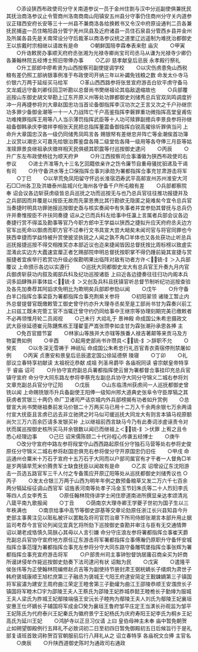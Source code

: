 <!-- { "loadSidebar": true } -->
　　○添设狭西布政使司分守关南道参议一员于金州住劄与汉中分巡副使俱兼抚民其抚治商洛参议止令管商州洛南商南山阳镇安五州县分守事仍住商州分守关内道参议正辖西安府长安等三十一州县不兼商洛各给换敕书又令汉中府原设通判二员各兼抚民捕盗一员住略阳县分管宁羌州凤县及近府诸县一员住石泉县分管西乡县并金州及所属各县先是关南常设分守后裁革以商洛参议统之道里辽远遥制为难抚治都御史王以旂戴时宗相继以请故有是命
　　○朝鲜国陪李霖奉表来慰  庙灾
　　○甲寅
　　○升诰敕房办事顺天府府丞张湘为光禄寺卿尚宝司司丞马从谦为光禄寺少卿仍各兼翰林院五经博士照旧带俸办事
　　○乙卯  慈孝献皇后忌辰  永孝殿行祭礼
　　○升工部郎中廖希贤为山西按察司副使提调学校
　　○以灾伤虏患免山西税粮有差仍照工部纳银事例准于布政使司开纳三年以补蠲免钱粮之数  命发太仆寺马价银六万两于延绥买马给军
　　○革山西西路参将张昱宣府游击白钦平虏守备马文龙威远守备刘卿任回卫听勘以总督尚书樊继祖论其临敌退缩故也
　　○兵部覆巡按山东御史胡文举勘上辽东开原义州等处功罪都御史刘储秀总兵官双凤鸣调度折冲一月再捷参将刘大章赵国忠功当首论备御指挥李汉功次之王言又次之千户孙继宗功多罪少备御金潮等一十一人力战阵亡千户高鉴指挥李磐罪重功微指挥高堂皇甫佐功难掩罪指挥王用等八人当示薄罚指挥武臣等十人功可赎罪副摠兵李景良参将孙继祖备御韩承庆李徵祥李相张天民把总指挥董震备御指挥白锐高擢徐圻罪俱当问  上命升大章国忠汉各一级仍同储秀凤鸣言各  赐银帑有差继忠并阵亡等金潮俟首功簿上议赏以潮忠义可嘉先给银治葬鉴盘各降二级堂佐各降一级用等各夺俸三月臣等姑准赎罪景良继祖承庆徵祥相天民俱禠其职震等付巡按御史逮问
　　○丙辰
　　○升广东左布政使杨铨为顺天府尹
　　○升江西按察司佥事潘徽为狭西布政使司右参议
　　○进士齐准等九十三名乞回籍依亲许之饬令廉节自重毋骚扰驲递及干谒有司
　　○升守备洪水等土□保指挥佥事刘承勋为署都指挥佥事充甘肃游击将军
　　○丁巳
　　○以旱荒免凤阳留守怀远长淮宿泗寿武平高邮宣州苏州淮安大河石□□州各卫及洪塘泰州盐城兴化海州各守备千户所屯粮有差
　　○兵部都察院奉  诏会议各边斩获虏级皆总兵巡抚之功而巡按无与也乃总兵官往往推功报捷并及之兵部因而并覆是以按臣无故而先蒙恩赉比其行勘欲无隐匿之毙难矣今宜令总兵官当奏捷时明具功罪驰报巡按御史亟与核实奏闻中有失事者并宜参劾其督抚与总兵仍许并奏惟按臣不许扶同奏捷  诏从之已而兵科左给事中任瀛上言属者兵部会议各边奏捷行赏不得滥及勘事等官乃今职方郎中王学益以狭西之捷拟升应天府府丞夫边方官军出死命以御虏而职方官不过奉行文书具宣大尝大衄矣未闻司官与将官同罪也今狭西幸捷而学益恃被升赏使披坚执锐之人闻之孰不角□羊体也又各处获功止听总兵巡抚报捷巡按不得交相推奖亦本部近议也迩来捷闻皆因总督抚按比周标榜以致虗实混淆此实边方大蠹速宜厘正者乞赐部院申明总督抚按职掌不得仍踵前毙其宣捷与赏报捷者宜疾举行若赏功升级必俟勘明果出临阵对敌有功者方许＜锍-釒＞入兵部覆议  上命颁示各边以实遵行
　　○巡抚大同都御史龙大有总兵官王升奏九月内官兵御虏斩获功内叙及阁部兵科及纪功巡按诸臣  上曰近各边捷奏往往归功内阁本兵词多謟肆殊非事体兹＜锍-釒＞又创及兵科且抚镇官听总督节制听纪功巡按查验及各先加奏荐其阿謟求免明比为欺明矣兵部即参劾以闻
　　○戊午
　　○升守备白羊口指挥佥事梁臣为署都指挥佥事充荆紫关参将
　　○初阳翠领  诸陵工暂止内外总督提督官既缴敕管工御史曾守约亦升大理寺丞矣至是工部尚书甘为霖奏兴前工  上曰兹工既未完管工官不当辄迁曾守约仍同给事中王继宗等协理刻期完美已缴敕者不必再领惟月轮二员阅视
　　○己未行  大祫礼于  景神殿  命成国公朱希忠摄政文武大臣徐延德崔元陈鏸焦栋王瑾翟銮严嵩张瓒李如圭甘为霖张潮孙承恩各捧  主
　　○免百官腊节宴
　　○林家山等族并大亦辖等族番人禄吉著颠等来贡马及方物宴赉如例
　　○辛酉
　　○起用吏部尚书许瓒具＜锍-釒＞辞职不允
　　○癸亥
　　○以冬深无雪祷于  神祇坛  命成国公朱希忠行礼百官青衣斋宿停刑禁屠如例
　　○丙寅  贞惠安和景皇后忌辰遣定国公徐延德祭  陵寝
　　○丁卯
　　○礼部议立春特享初献读  太祖祝讫恭献  成祖  列圣帛爵毕  各庙祝同读  睿宗献皇帝特享于  睿庙  诏可
　　○升协守宣府副总兵署都指挥使云冒为署都督佥事挂印充总兵官镇守宣府  命分守大同东路左参将李蔡充左副总兵协守大同分守锦义二城右参将刘文章充副总兵官分守辽阳
　　○戊辰
　　○山东临清州获虏间一人巡抚都御史曾铣以闻  上命赐铣银币升兵备副使王阳俸一级知州邢大道典史张阜令守臣厚犒之其获虏者赏银三十两仍  命厂卫诸司严诘京城内外兵部榜揭有功者如升赏例
　　○总督宣大尚书樊继祖奏前发马价银二十万两买马已用十二万入千余两余银七万余两请付宣大抚臣且言虏已远去非立驰骋之时马似可缓巡抚大同龙大有则言本镇马视原额尚欠三万六百余匹请多发银买补  上以继祖前西言缺马今乃有此奏词涉虗诬责令对状而属巡按御史核所买马并余银数以闻已而继祖上＜锍-釒＞伏罪  上宥之且令悉心经理边事
　　○己巳  诏宋儒陈颐二十代孙程心传袭五经博士
　　○庚午
　　○改分守宣府中路左参将叚堂守山西西路起原任分守独石马营等处右参将史俊原任分守锦义二城右参将赵国忠俱充右参将俊分守开原国忠仍旧任
　　○甲戌  命运通州仓粟米十万石于宣府十五万石于大同而以户部司属官有才干者一人督角□羊是岁两镇旱荒米价腾贵军士缺食抚臣以闻故有是命
　　○乙亥  诏增设辽东沈阳游击一员选五路官军三千人付之专备策应开原辽阳等处从巡抚都御史刘储秀议也
○丙子
　　○发太仓银三万两于山西为明年年例之数预备粮草又发二万六千七百余两分犒延绥征调山西官军  诏旌表河南等处孝子冯金玉节妇朱氏等二十人烈妇李氏等四人贞女李秀玉
　　○原任翰林院侍讲学士闲住廖道南进所撰显亲达孝颂清兆八箴平南九歌报闻
　　○丁丑
　　○荫南京大理寺卿王学夔子世初为国子生以三年秩满也
　　○南京给事中高节等御史邵基等交章论劾原任浙江长兴县知县今升吏部主事黄注见以赃私被讦以罢黜及将司官罚治章下所司侍郎张潮言本部升用止据监司考荐今言官论列闻见宜真乞将所劾下巡按御史查勘并审注与臣有无交通情弊  诏以潮老成恪慎久简朕心其毋以人言引嫌  命分守庄浪左参将署都指挥佥事崔天爵充副总兵官协守宣府地方原任辽东游击将军署都指挥佥事傅瀚仍原职升守备怀安城指挥佥事范瑾为署都指挥佥事充左参将分守大同东路守备雕鹗堡指挥佥事张辉为署都指挥佥事充宣府游击将军
　　○户部贵州司主事钟恕督饷居庸召商籴买为奸商所谩訹侵牟作毙巡按御史劾奏下法司逮问有状  诏黜为民
　　○戊寅
　　○遣隆平侯张伟等为正使翰林院编修赵贞吉等为副使持节册封肃王弼桄嫡长子缙炯为肃世子韩府褒城康顺王旭栏庶第三子融丞为褒城王弋阳王府逮安简定王觐鋉嫡第三子镇国将军宸潚为建安王周府曲江荣定王睦舍第三子勤爟为曲江王邵陵恭顺王安涠庶长子镇国将军睦木□宇为邵陵王夫人王蔡氏为邵陵王妃胙城恭懿王睦桅长子勤燇为服城王夫人梁氏为胙城王妃鄢陵端僖王安沅长子睦拘为鄢陵王夫人刘氏为鄢陵王妃襄垣安惠王仕坏嫡长子辅国将军成金□癸为襄垣王鲁府邹平庄定王当潩长孙观监为邹平王妃陈氏为代府泰兴王妃秦氏为徽府景宁王妃杨氏为庆府寿阳王妃李氏为桐乡王妃高氏为延川王妃
　　○鸿胪寺以正旦习仪请  上曰  皇伯母神主未奉  庙中暂免朝贺止如朔望御殿例行五拜礼不必致词初二日至初四日暂免御殿初五日后候旨行于是礼部复请班首致词称贺百官朝服前后行八拜礼从之  诏立春特享  各庙祝文佥捧  主官名
　　○庚辰
　　○升陕西道御史陈时为通政司右通政

